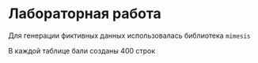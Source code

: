 # Лабораторная работа

Для генерации фиктивных данных использовалась библиотека `mimesis`

В каждой таблице бали созданы 400 строк
